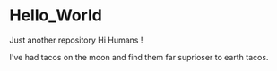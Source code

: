 # Hello_World
Just another repository
Hi Humans !


I've had tacos on the moon and find them far suprioser to earth tacos.
